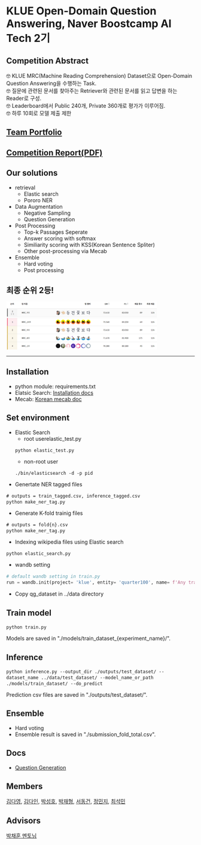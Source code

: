 # KLUE Open-Domain Question Answering, Naver Boostcamp AI Tech 2기

## Competition Abstract

🤓 KLUE MRC(Machine Reading Comprehension) Dataset으로 Open-Domain Question Answering을 수행하는 Task.  
🤓 질문에 관련된 문서를 찾아주는 Retriever와 관련된 문서를 읽고 답변을 하는 Reader로 구성.  
🤓 Leaderboard에서 Public 240개, Private 360개로 평가가 이루어짐.  
🤓 하루 10회로 모델 제출 제한

## [Team Portfolio](https://naem1023.notion.site/ODQA-4be47dae144f479fb70431181cdd1cbc)

## [Competition Report(PDF)](competition_results/nlp-p-p09_mrc.pdf)

## Our solutions

- retrieval
  - Elastic search
  - Pororo NER
- Data Augmentation
  - Negative Sampling
  - Question Generation
- Post Processing
  - Top-k Passages Seperate
  - Answer scoring with softmax
  - Similiarity scoring with KSS(Korean Sentence Spliter)
  - Other post-processing via Mecab
- Ensemble
  - Hard voting
  - Post processing

## 최종 순위 2등!

<img src="competition_results/capture.png" width="80%">

---

## Installation

- python module: requirements.txt
- Elatsic Search: [Installation docs](https://www.elastic.co/guide/en/elasticsearch/reference/current/targz.html)
- Mecab: [Korean mecab doc](https://bitbucket.org/eunjeon/mecab-ko-dic/src/master/)

## Set environment

- Elastic Search
  - root userelastic_test.py
  ```
  python elastic_test.py
  ```
  - non-root user
  ```
  ./bin/elasticsearch -d -p pid
  ```
- Genertate NER tagged files

```
# outputs = train_tagged.csv, inference_tagged.csv
python make_ner_tag.py
```

- Generate K-fold trainig files

```
# outputs = fold{n}.csv
python make_ner_tag.py
```

- Indexing wikipedia files using Elastic search

```
python elastic_search.py
```

- wandb setting

```python
# default wandb setting in train.py
run = wandb.init(project= 'klue', entity= 'quarter100', name= f'Any training name')
```

- Copy qg_dataset in ../data directory

## Train model

```
python train.py
```

Models are saved in "./models/train_dataset\_{experiment_name}/".

## Inference

```
python inference.py --output_dir ./outputs/test_dataset/ --dataset_name ../data/test_dataset/ --model_name_or_path ./models/train_dataset/ --do_predict
```

Prediction csv files are saved in "./outputs/test_dataset/".

## Ensemble

- Hard voting
- Ensemble result is saved in "./submission_fold_total.csv".

## Docs

- [Question Generation](question_generation/README.md)

## Members

[김다영](https://github.com/keemdy), [김다인](https://github.com/danny980521), [박성호](https://github.com/naem1023), [박재형](https://github.com/Jay-Ppark), [서동건](https://github.com/donggunseo), [정민지](https://github.com/minji-o-j), [최석민](https://github.com/RockMiin)

## Advisors

[박채훈 멘토님](https://github.com/ddehun)

